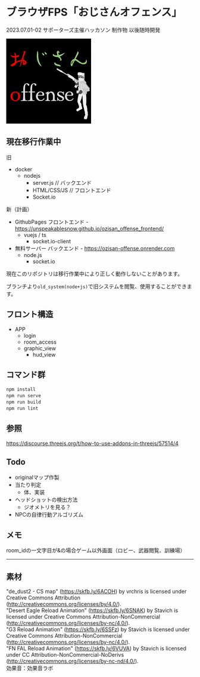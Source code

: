 # ブラウザFPS「おじさんオフェンス」

2023.07.01-02 サポーターズ主催ハッカソン 制作物
以後随時開発

![ロゴ](ozisanoffense_readmelogo.png)

## 現在移行作業中

旧

- docker
  - nodejs
    - server.js // バックエンド
    - HTML/CSS/JS // フロントエンド
    - Socket.io

新（計画）

- GithubPages フロントエンド - <https://unspeakablesnow.github.io/ozisan_offense_frontend/>
  - vuejs / ts
    - socket.io-client
- 無料サーバー バックエンド - <https://ozisan-offense.onrender.com>
  - node.js
    - socket.io

現在このリポジトリは移行作業中により正しく動作しないことがあります。

ブランチより`old_system(node+js)`で旧システムを閲覧、使用することができます。

## フロント構造

- APP
  - login
  - room_access
  - graphic_view
    - hud_view

## コマンド群

```powershell
npm install
npm run serve
npm run build
npm run lint
```

## 参照

<https://discourse.threejs.org/t/how-to-use-addons-in-threejs/57514/4>

## Todo

- originalマップ作製
- 当たり判定
  - 体、実装
- ヘッドショットの検出方法
  - ジオメトリを見る？
- NPCの自律行動アルゴリズム

## メモ

room_idの一文字目が&の場合ゲーム以外画面（ロビー、武器閲覧、訓練場）

---

## 素材

"de_dust2 - CS map" (<https://skfb.ly/6ACOH>) by vrchris is licensed under Creative Commons Attribution (<http://creativecommons.org/licenses/by/4.0/>).  
"Desert Eagle Reload Animation" (<https://skfb.ly/6SNAK>) by Stavich is licensed under Creative Commons Attribution-NonCommercial (<http://creativecommons.org/licenses/by-nc/4.0/>).  
"G3 Reload Animation" (<https://skfb.ly/6SSFz>) by Stavich is licensed under Creative Commons Attribution-NonCommercial (<http://creativecommons.org/licenses/by-nc/4.0/>).  
"FN FAL Reload Animation" (<https://skfb.ly/6VUVA>) by Stavich is licensed under CC Attribution-NonCommercial-NoDerivs (<http://creativecommons.org/licenses/by-nc-nd/4.0/>).  
効果音：効果音ラボ
